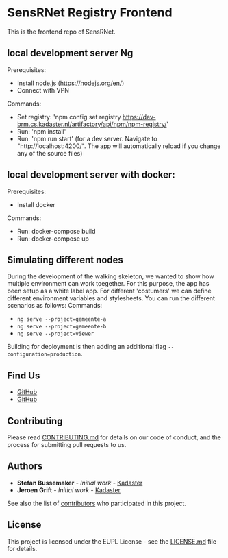 # SensRNet Registry Frontend

This is the frontend repo of SensRNet. 

## local development server Ng

Prerequisites:
- Install node.js (https://nodejs.org/en/)
- Connect with VPN

Commands:
- Set registry: 'npm config set registry https://dev-brm.cs.kadaster.nl/artifactory/api/npm/npm-registry/'
- Run: 'npm install'
- Run: 'npm run start' (for a dev server. Navigate to "http://localhost:4200/". The app will automatically reload if you change any of the source files)

## local development server with docker:

Prerequisites:
- Install docker 

Commands: 
- Run: docker-compose build
- Run: docker-compose up

## Simulating different nodes
During the development of the walking skeleton, we wanted to show how multiple environment can work toegether. For this purpose, the app has been setup as a white label app.
For different 'costumers' we can define different environment variables and stylesheets.
You can run the different scenarios as follows:
Commands:
- `ng serve --project=gemeente-a`
- `ng serve --project=gemeente-b`
- `ng serve --project=viewer`

Building for deployment is then adding an additional flag `--configuration=production`.

## Find Us

* [GitHub](https://github.com/kad-busses)
* [GitHub](https://github.com/kad-griftj)

## Contributing

Please read [CONTRIBUTING.md](CONTRIBUTING.md) for details on our code of conduct, and the process for submitting pull requests to us.

## Authors

* **Stefan Bussemaker** - *Initial work* - [Kadaster](https://kadaster.nl)
* **Jeroen Grift** - *Initial work* - [Kadaster](https://kadaster.nl)

See also the list of [contributors](https://github.com/your/repository/contributors) who 
participated in this project.

## License

This project is licensed under the EUPL License - see the [LICENSE.md](LICENSE.md) file for details.

